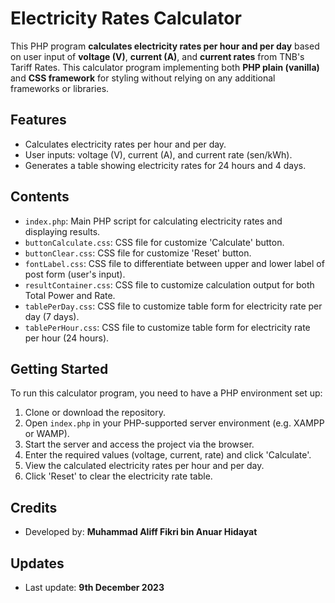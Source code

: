 # Electricity Rates Calculator

This PHP program **calculates electricity rates per hour and per day** based on user input of **voltage (V)**, **current (A)**, and **current rates** from TNB's Tariff Rates.
This calculator program implementing both **PHP plain (vanilla)** and **CSS framework** for styling without relying on any additional frameworks or libraries.

## Features

- Calculates electricity rates per hour and per day.
- User inputs: voltage (V), current (A), and current rate (sen/kWh).
- Generates a table showing electricity rates for 24 hours and 4 days.

## Contents

- `index.php`: Main PHP script for calculating electricity rates and displaying results.
- `buttonCalculate.css`: CSS file for customize 'Calculate' button.
- `buttonClear.css`: CSS file for customize 'Reset' button.
- `fontLabel.css`: CSS file to differentiate between upper and lower label of post form (user's input).
- `resultContainer.css`: CSS file to customize calculation output for both Total Power and Rate.
- `tablePerDay.css`: CSS file to customize table form for electricity rate per day (7 days).
- `tablePerHour.css`: CSS file to customize table form for electricity rate per hour (24 hours).

## Getting Started

To run this calculator program, you need to have a PHP environment set up:

1. Clone or download the repository.
2. Open `index.php` in your PHP-supported server environment (e.g. XAMPP or WAMP).
3. Start the server and access the project via the browser.
4. Enter the required values (voltage, current, rate) and click 'Calculate'.
5. View the calculated electricity rates per hour and per day.
6. Click 'Reset' to clear the electricity rate table.

## Credits

- Developed by: **Muhammad Aliff Fikri bin Anuar Hidayat**

## Updates

- Last update: **9th December 2023**
